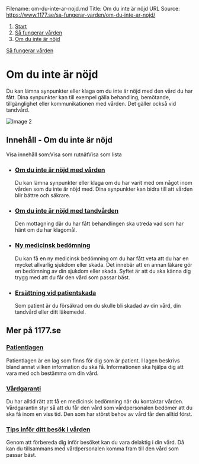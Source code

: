 Filename: om-du-inte-ar-nojd.md
Title: Om du inte är nöjd
URL Source: https://www.1177.se/sa-fungerar-varden/om-du-inte-ar-nojd/

1.  [Start](https://www.1177.se/)
2.  [Så fungerar vården](https://www.1177.se/sa-fungerar-varden/)
3.  [Om du inte är nöjd](https://www.1177.se/sa-fungerar-varden/om-du-inte-ar-nojd/)

[Så fungerar vården](https://www.1177.se/sa-fungerar-varden/)

Om du inte är nöjd
==================

Du kan lämna synpunkter eller klaga om du inte är nöjd med den vård du har fått. Dina synpunkter kan till exempel gälla behandling, bemötande, tillgänglighet eller kommunikationen med vården. Det gäller också vid tandvård.

![Image 2](https://www.1177.se/globalassets/1177/nationell/media/fotografier/sa-fungerar-varden/inte-nojd/telefon_inte_nojd.jpg?saved=2021-05-27+02:28)

Innehåll - Om du inte är nöjd
-----------------------------

Visa innehåll som:Visa som rutnätVisa som lista

*   ### [Om du inte är nöjd med vården](https://www.1177.se/sa-fungerar-varden/om-du-inte-ar-nojd/om-du-inte-ar-nojd-med-varden/)
    
    Du kan lämna synpunkter eller klaga om du har varit med om något inom vården som du inte är nöjd med. Dina synpunkter kan bidra till att vården blir bättre och säkrare.
    
*   ### [Om du inte är nöjd med tandvården](https://www.1177.se/sa-fungerar-varden/om-du-inte-ar-nojd/om-du-inte-ar-nojd-med-tandvarden/)
    
    Den mottagning där du har fått behandlingen ska utreda vad som har hänt om du har klagomål.
    
*   ### [Ny medicinsk bedömning](https://www.1177.se/sa-fungerar-varden/om-du-inte-ar-nojd/ny-medicinsk-bedomning/)
    
    Du kan få en ny medicinsk bedömning om du har fått veta att du har en mycket allvarlig sjukdom eller skada. Det innebär att en annan läkare gör en bedömning av din sjukdom eller skada. Syftet är att du ska känna dig trygg med att du får den vård som passar bäst.
    
*   ### [Ersättning vid patientskada](https://www.1177.se/sa-fungerar-varden/kostnader-och-ersattningar/ersattning-vid-patientskada/)
    
    Som patient är du försäkrad om du skulle bli skadad av din vård, din tandvård eller ditt läkemedel.
    

Mer på 1177.se
--------------

### [Patientlagen](https://www.1177.se/sa-fungerar-varden/var-med-och-bestam-om-din-vard/patientlagen/)

Patientlagen är en lag som finns för dig som är patient. I lagen beskrivs bland annat vilken information du ska få. Informationen ska hjälpa dig att vara med och bestämma om din vård.

### [Vårdgaranti](https://www.1177.se/sa-fungerar-varden/lagar-och-bestammelser/vardgaranti/)

Du har alltid rätt att få en medicinsk bedömning när du kontaktar vården. Vårdgarantin styr så att du får den vård som vårdpersonalen bedömer att du ska få inom en viss tid. Den som har störst behov av vård får den alltid först.

### [Tips inför ditt besök i vården](https://www.1177.se/sa-fungerar-varden/var-med-och-bestam-om-din-vard/tips-infor-ditt-besok-i-varden/)

Genom att förbereda dig inför besöket kan du vara delaktig i din vård. Då kan du tillsammans med vårdpersonalen komma fram till den vård som passar bäst.

